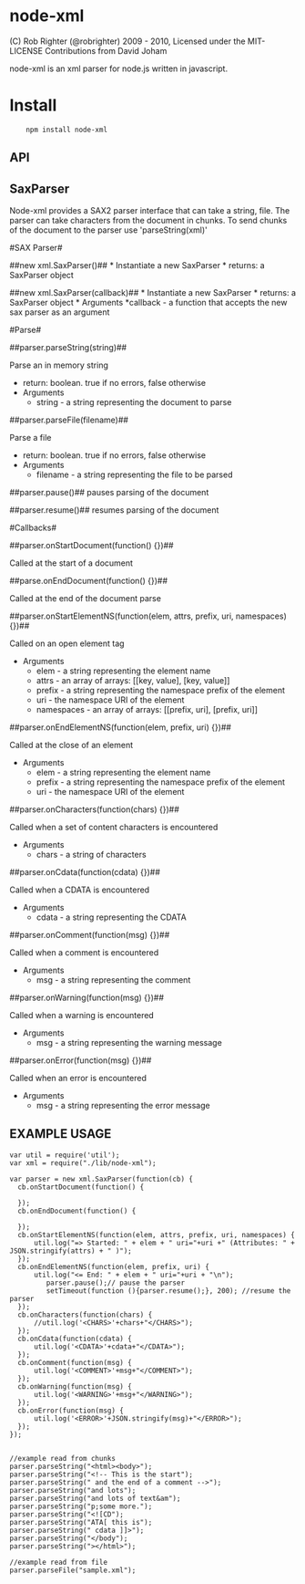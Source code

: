 node-xml
===================

(C) Rob Righter (@robrighter) 2009 - 2010, Licensed under the MIT-LICENSE
Contributions from David Joham

 node-xml is an xml parser for node.js written in javascript. 

# Install

		npm install node-xml

API
---
 

SaxParser
---------

Node-xml provides a SAX2 parser interface that can take a string, file. The parser can take characters from the document in chunks. To send chunks of the document to the parser use 'parseString(xml)'

#SAX Parser#

##new xml.SaxParser()##
	* Instantiate a new SaxParser
	* returns: a SaxParser object

##new xml.SaxParser(callback)##
	* Instantiate a new SaxParser
	* returns: a SaxParser object
	* Arguments
		*callback - a function that accepts the new sax parser as an argument
	
#Parse#

##parser.parseString(string)##

Parse an in memory string
* return: boolean. true if no errors, false otherwise
* Arguments
	* string - a string representing the document to parse

##parser.parseFile(filename)##

Parse a file
* return: boolean. true if no errors, false otherwise
* Arguments
	* filename - a string representing the file to be parsed
	
##parser.pause()##
pauses parsing of the document

##parser.resume()##
resumes parsing of the document

#Callbacks#

##parser.onStartDocument(function() {})##

Called at the start of a document

##parse.onEndDocument(function() {})##

 Called at the end of the document parse

##parser.onStartElementNS(function(elem, attrs, prefix, uri, namespaces) {})##

Called on an open element tag
* Arguments
	* elem - a string representing the element name
	* attrs - an array of arrays: [[key, value], [key, value]]
	* prefix - a string representing the namespace prefix of the element
	* uri - the namespace URI of the element
	* namespaces - an array of arrays: [[prefix, uri], [prefix, uri]]

##parser.onEndElementNS(function(elem, prefix, uri) {})##

Called at the close of an element
* Arguments
	* elem - a string representing the element name
    * prefix - a string representing the namespace prefix of the element
    * uri - the namespace URI of the element

##parser.onCharacters(function(chars) {})##

Called when a set of content characters is encountered
* Arguments
	* chars - a string of characters

##parser.onCdata(function(cdata) {})##

Called when a CDATA is encountered
* Arguments
	* cdata - a string representing the CDATA

##parser.onComment(function(msg) {})##

Called when a comment is encountered
* Arguments
	* msg - a string representing the comment

##parser.onWarning(function(msg) {})##

Called when a warning is encountered
* Arguments
	* msg - a string representing the warning message

##parser.onError(function(msg) {})##

Called when an error is encountered
   * Arguments
		* msg - a string representing the error message
	

EXAMPLE USAGE
-------------

	var util = require('util');
	var xml = require("./lib/node-xml");
	
	var parser = new xml.SaxParser(function(cb) {
	  cb.onStartDocument(function() {
		
	  });
	  cb.onEndDocument(function() {
		
	  });
	  cb.onStartElementNS(function(elem, attrs, prefix, uri, namespaces) {
	      util.log("=> Started: " + elem + " uri="+uri +" (Attributes: " + JSON.stringify(attrs) + " )");
	  });
	  cb.onEndElementNS(function(elem, prefix, uri) {
	      util.log("<= End: " + elem + " uri="+uri + "\n");
	         parser.pause();// pause the parser
	         setTimeout(function (){parser.resume();}, 200); //resume the parser
	  });
	  cb.onCharacters(function(chars) {
	      //util.log('<CHARS>'+chars+"</CHARS>");
	  });
	  cb.onCdata(function(cdata) {
	      util.log('<CDATA>'+cdata+"</CDATA>");
	  });
	  cb.onComment(function(msg) {
	      util.log('<COMMENT>'+msg+"</COMMENT>");
	  });
	  cb.onWarning(function(msg) {
	      util.log('<WARNING>'+msg+"</WARNING>");
	  });
	  cb.onError(function(msg) {
	      util.log('<ERROR>'+JSON.stringify(msg)+"</ERROR>");
	  });
	});
	

	//example read from chunks
	parser.parseString("<html><body>");
	parser.parseString("<!-- This is the start");
	parser.parseString(" and the end of a comment -->");
	parser.parseString("and lots");
	parser.parseString("and lots of text&am");
	parser.parseString("p;some more.");
	parser.parseString("<![CD");
	parser.parseString("ATA[ this is");
	parser.parseString(" cdata ]]>");
	parser.parseString("</body");
	parser.parseString("></html>");

	//example read from file
	parser.parseFile("sample.xml");
